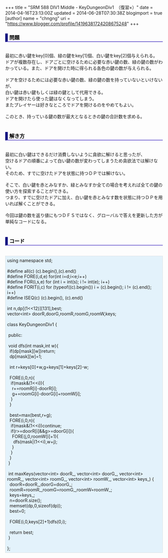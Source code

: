+++
title = "SRM 588 DIV1 Middle - KeyDungeonDiv1　（復習×）"
date = 2014-04-16T23:13:00Z
updated = 2014-06-28T07:30:38Z
blogimport = true 
[author]
	name = "chngng"
	uri = "https://www.blogger.com/profile/14196381724208675248"
+++

<div dir="ltr" style="text-align: left;" trbidi="on"><h3 style="border-bottom: 2px solid slateblue; border-left: 8px solid navy; color: black; padding: 0px 0px 1px 5px;">問題 </h3><br />最初に赤い鍵をkey[0]個、緑の鍵をkey[1]個、白い鍵をkey[2]個与えられる。<br />ドアが複数存在し、ドアごとに空けるために必要な赤い鍵の数、緑の鍵の数がわかっている。また、ドアを開けた時に得られる各色の鍵の数が与えられる。<br /><br />ドアを空けるためには必要な赤い鍵の数、緑の鍵の数を持っていないといけないが、<br />白い鍵は赤い鍵もしくは緑の鍵として代用できる。<br />ドアを開けたら使った鍵はなくなってしまう。<br />またプレイヤーは好きなところでドアを開けるのをやめてもよい。<br /><br />このとき、持っている鍵の数が最大となるときの鍵の合計数を求める。<br /><br /><h3 style="border-bottom: 2px solid slateblue; border-left: 8px solid navy; color: black; padding: 0px 0px 1px 5px;">解き方 </h3><br />最初に白い鍵はできるだけ消費しないように貪欲に解けると思ったが、<br />空けるドアの順番によって白い鍵の数が変わってしまうため貪欲法では解けない。<br />そのため、すでに空けたドアを状態に持つＤＰでは解けない。<br /><br />そこで、白い鍵を赤とみなすか、緑とみなすか全ての場合を考えれば全ての鍵の使い方を探索することができる。<br />つまり、すでに空けたドアに加え、白い鍵を赤とみなす数を状態に持つＤＰを用いれば解くことができる。<br /><br />今回は鍵の数を返り値にもつＤＦＳではなく、グローバルで答えを更新した方が単純なコードになる。<br /><br /><h3 style="border-bottom: 2px solid slateblue; border-left: 8px solid navy; color: black; padding: 0px 0px 1px 5px;">コード </h3><br /><div style="background-color: #e3f2fb; border: 1px dotted #CCCCCC; padding: 5px;">using namespace std;<br /><br />#define all(c) (c).begin(),(c).end()<br />#define FORE(i,d,e) for(int i=d;i&lt;e;i++)<br />#define FOR(i,s,e) for (int i = int(s); i != int(e); i++)<br />#define FORIT(i,c) for (typeof((c).begin()) i = (c).begin(); i != (c).end(); i++)<br />#define ISEQ(c) (c).begin(), (c).end()<br /><br />int n,dp[(1&lt;&lt;12)][131],best;<br />vector&lt;int&gt; doorR,doorG,roomR,roomG,roomW,keys;<br /><br />class KeyDungeonDiv1 {<br /><br /><span class="Apple-tab-span" style="white-space: pre;"> </span>public:<br /><br /><span class="Apple-tab-span" style="white-space: pre;"> </span>void dfs(int mask,int w){<br /><span class="Apple-tab-span" style="white-space: pre;">  </span>if(dp[mask][w])return;<br /><span class="Apple-tab-span" style="white-space: pre;">  </span>dp[mask][w]=1;<br /><br /><span class="Apple-tab-span" style="white-space: pre;">  </span>int r=keys[0]+w,g=keys[1]+keys[2]-w;<br /><br /><span class="Apple-tab-span" style="white-space: pre;">  </span>FORE(i,0,n){<br /><span class="Apple-tab-span" style="white-space: pre;">   </span>if(mask&amp;(1&lt;&lt;i)){<br /><span class="Apple-tab-span" style="white-space: pre;">    </span>r+=roomR[i]-doorR[i];<br /><span class="Apple-tab-span" style="white-space: pre;">    </span>g+=roomG[i]-doorG[i]+roomW[i];<br /><span class="Apple-tab-span" style="white-space: pre;">   </span>}<br /><span class="Apple-tab-span" style="white-space: pre;">  </span>}<br /><br /><span class="Apple-tab-span" style="white-space: pre;">  </span>best=max(best,r+g);<br /><span class="Apple-tab-span" style="white-space: pre;">  </span>FORE(i,0,n){<br /><span class="Apple-tab-span" style="white-space: pre;">   </span>if(mask&amp;(1&lt;&lt;i))continue;<br /><span class="Apple-tab-span" style="white-space: pre;">   </span>if(r&gt;=doorR[i]&amp;&amp;g&gt;=doorG[i]){<br /><span class="Apple-tab-span" style="white-space: pre;">    </span>FORE(j,0,roomW[i]+1){<br /><span class="Apple-tab-span" style="white-space: pre;">     </span>dfs(mask|(1&lt;&lt;i),w+j);<br /><span class="Apple-tab-span" style="white-space: pre;">    </span>}<br /><span class="Apple-tab-span" style="white-space: pre;">   </span>}<br /><span class="Apple-tab-span" style="white-space: pre;">  </span>}<br /><span class="Apple-tab-span" style="white-space: pre;"> </span>}<br /><br /><span class="Apple-tab-span" style="white-space: pre;"> </span>int maxKeys(vector&lt;int&gt; doorR_, vector&lt;int&gt; doorG_, vector&lt;int&gt; roomR_, vector&lt;int&gt; roomG_, vector&lt;int&gt; roomW_, vector&lt;int&gt; keys_) {<br /><span class="Apple-tab-span" style="white-space: pre;">  </span>doorR=doorR_,doorG=doorG_;<br /><span class="Apple-tab-span" style="white-space: pre;">  </span>roomR=roomR_,roomG=roomG_,roomW=roomW_;<br /><span class="Apple-tab-span" style="white-space: pre;">  </span>keys=keys_;<br /><span class="Apple-tab-span" style="white-space: pre;">  </span>n=doorR.size();<br /><span class="Apple-tab-span" style="white-space: pre;">  </span>memset(dp,0,sizeof(dp));<br /><span class="Apple-tab-span" style="white-space: pre;">  </span>best=0;<br /><br /><span class="Apple-tab-span" style="white-space: pre;">  </span>FORE(i,0,keys[2]+1)dfs(0,i);<br /><br /><span class="Apple-tab-span" style="white-space: pre;">  </span>return best;<br /><span class="Apple-tab-span" style="white-space: pre;"> </span>}<br /><br />};</div></div>
